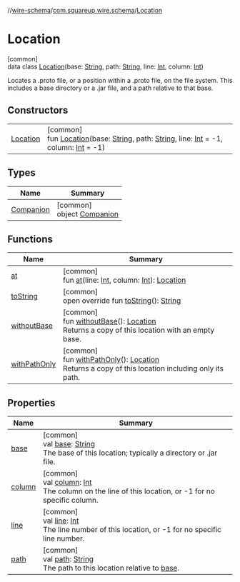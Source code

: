 //[wire-schema](../../../index.md)/[com.squareup.wire.schema](../index.md)/[Location](index.md)

# Location

[common]\
data class [Location](index.md)(base: [String](https://kotlinlang.org/api/latest/jvm/stdlib/kotlin/-string/index.html), path: [String](https://kotlinlang.org/api/latest/jvm/stdlib/kotlin/-string/index.html), line: [Int](https://kotlinlang.org/api/latest/jvm/stdlib/kotlin/-int/index.html), column: [Int](https://kotlinlang.org/api/latest/jvm/stdlib/kotlin/-int/index.html))

Locates a .proto file, or a position within a .proto file, on the file system. This includes a base directory or a .jar file, and a path relative to that base.

## Constructors

| | |
|---|---|
| [Location](-location.md) | [common]<br>fun [Location](-location.md)(base: [String](https://kotlinlang.org/api/latest/jvm/stdlib/kotlin/-string/index.html), path: [String](https://kotlinlang.org/api/latest/jvm/stdlib/kotlin/-string/index.html), line: [Int](https://kotlinlang.org/api/latest/jvm/stdlib/kotlin/-int/index.html) = -1, column: [Int](https://kotlinlang.org/api/latest/jvm/stdlib/kotlin/-int/index.html) = -1) |

## Types

| Name | Summary |
|---|---|
| [Companion](-companion/index.md) | [common]<br>object [Companion](-companion/index.md) |

## Functions

| Name | Summary |
|---|---|
| [at](at.md) | [common]<br>fun [at](at.md)(line: [Int](https://kotlinlang.org/api/latest/jvm/stdlib/kotlin/-int/index.html), column: [Int](https://kotlinlang.org/api/latest/jvm/stdlib/kotlin/-int/index.html)): [Location](index.md) |
| [toString](to-string.md) | [common]<br>open override fun [toString](to-string.md)(): [String](https://kotlinlang.org/api/latest/jvm/stdlib/kotlin/-string/index.html) |
| [withoutBase](without-base.md) | [common]<br>fun [withoutBase](without-base.md)(): [Location](index.md)<br>Returns a copy of this location with an empty base. |
| [withPathOnly](with-path-only.md) | [common]<br>fun [withPathOnly](with-path-only.md)(): [Location](index.md)<br>Returns a copy of this location including only its path. |

## Properties

| Name | Summary |
|---|---|
| [base](base.md) | [common]<br>val [base](base.md): [String](https://kotlinlang.org/api/latest/jvm/stdlib/kotlin/-string/index.html)<br>The base of this location; typically a directory or .jar file. |
| [column](column.md) | [common]<br>val [column](column.md): [Int](https://kotlinlang.org/api/latest/jvm/stdlib/kotlin/-int/index.html)<br>The column on the line of this location, or -1 for no specific column. |
| [line](line.md) | [common]<br>val [line](line.md): [Int](https://kotlinlang.org/api/latest/jvm/stdlib/kotlin/-int/index.html)<br>The line number of this location, or -1 for no specific line number. |
| [path](path.md) | [common]<br>val [path](path.md): [String](https://kotlinlang.org/api/latest/jvm/stdlib/kotlin/-string/index.html)<br>The path to this location relative to [base](base.md). |
